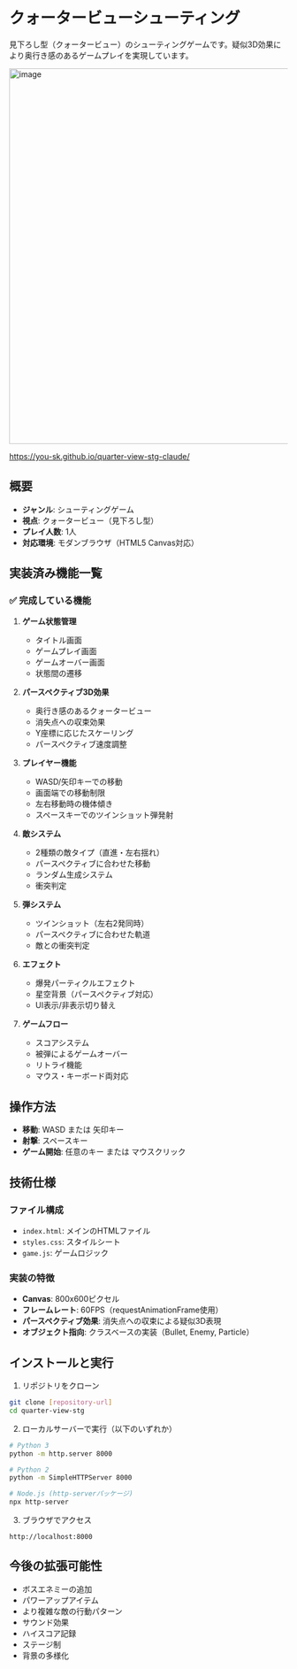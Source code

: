 # クォータービューシューティング

見下ろし型（クォータービュー）のシューティングゲームです。疑似3D効果により奥行き感のあるゲームプレイを実現しています。

<img width="859" height="679" alt="image" src="https://github.com/user-attachments/assets/6957e3a2-37bf-470d-a443-e5f02593cbf0" />

https://you-sk.github.io/quarter-view-stg-claude/

## 概要
- **ジャンル**: シューティングゲーム
- **視点**: クォータービュー（見下ろし型）
- **プレイ人数**: 1人
- **対応環境**: モダンブラウザ（HTML5 Canvas対応）

## 実装済み機能一覧

### ✅ 完成している機能
1. **ゲーム状態管理**
   - タイトル画面
   - ゲームプレイ画面
   - ゲームオーバー画面
   - 状態間の遷移

2. **パースペクティブ3D効果**
   - 奥行き感のあるクォータービュー
   - 消失点への収束効果
   - Y座標に応じたスケーリング
   - パースペクティブ速度調整

3. **プレイヤー機能**
   - WASD/矢印キーでの移動
   - 画面端での移動制限
   - 左右移動時の機体傾き
   - スペースキーでのツインショット弾発射

4. **敵システム**
   - 2種類の敵タイプ（直進・左右揺れ）
   - パースペクティブに合わせた移動
   - ランダム生成システム
   - 衝突判定

5. **弾システム**
   - ツインショット（左右2発同時）
   - パースペクティブに合わせた軌道
   - 敵との衝突判定

6. **エフェクト**
   - 爆発パーティクルエフェクト
   - 星空背景（パースペクティブ対応）
   - UI表示/非表示切り替え

7. **ゲームフロー**
   - スコアシステム
   - 被弾によるゲームオーバー
   - リトライ機能
   - マウス・キーボード両対応

## 操作方法

- **移動**: WASD または 矢印キー
- **射撃**: スペースキー
- **ゲーム開始**: 任意のキー または マウスクリック

## 技術仕様

### ファイル構成
- `index.html`: メインのHTMLファイル
- `styles.css`: スタイルシート
- `game.js`: ゲームロジック

### 実装の特徴
- **Canvas**: 800x600ピクセル
- **フレームレート**: 60FPS（requestAnimationFrame使用）
- **パースペクティブ効果**: 消失点への収束による疑似3D表現
- **オブジェクト指向**: クラスベースの実装（Bullet, Enemy, Particle）

## インストールと実行

1. リポジトリをクローン
```bash
git clone [repository-url]
cd quarter-view-stg
```

2. ローカルサーバーで実行（以下のいずれか）
```bash
# Python 3
python -m http.server 8000

# Python 2
python -m SimpleHTTPServer 8000

# Node.js (http-serverパッケージ)
npx http-server
```

3. ブラウザでアクセス
```
http://localhost:8000
```

## 今後の拡張可能性
- ボスエネミーの追加
- パワーアップアイテム
- より複雑な敵の行動パターン
- サウンド効果
- ハイスコア記録
- ステージ制
- 背景の多様化


